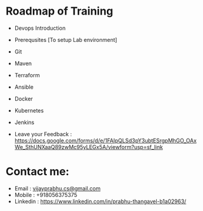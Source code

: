 # Roadmap of Training

* Devops Introduction
* Prerequsites [To setup Lab environment] 
* Git  
* Maven 
* Terraform 
* Ansible
* Docker
* Kubernetes
* Jenkins
    
* Leave your Feedback : https://docs.google.com/forms/d/e/1FAIpQLSd3pY3ubtESrgpMhGO_OAxWe_SthUNXaaQ89zwMc95yLEGx5A/viewform?usp=sf_link

# Contact me:
* Email     : vijayprabhu.cs@gmail.com
* Mobile    : +918056375375
* Linkedin  : https://www.linkedin.com/in/prabhu-thangavel-b1a02963/
